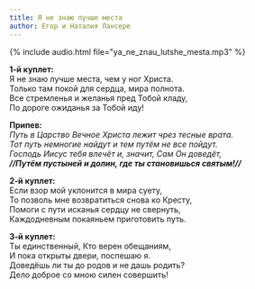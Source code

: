 ```yaml
---
title: Я не знаю лучше места
author: Егор и Наталия Лансере
---
```

{% include audio.html file="ya_ne_znau_lutshe_mesta.mp3" %}

**1-й куплет:**  
Я не знаю лучше места, чем у ног Христа.  
Только там покой для сердца, мира полнота.  
Все стремленья и желанья пред Тобой кладу,  
По дороге ожиданья за Тобой иду!

**Припев:**  
_Путь в Царство Вечное Христа лежит чрез тесные врата.  
Тот путь немногие найдут и тем путём не все пойдут.  
Господь Иисус тебя влечёт и, значит, Сам Он доведёт,  
**//Путём пустыней и долин, где ты становишься святым!//**_

**2-й куплет:**   
Если взор мой уклонится в мира суету,  
То позволь мне возвратиться снова ко Кресту,  
Помоги с пути исканья сердцу не свернуть,  
Каждодневным покаяньем приготовить путь.

**3-й куплет:**  
Ты единственный, Кто верен обещаниям,  
И пока открыты двери, поспешаю я.  
Доведёшь ли ты до родов и не дашь родить?  
Дело доброе со мною силен совершить!
